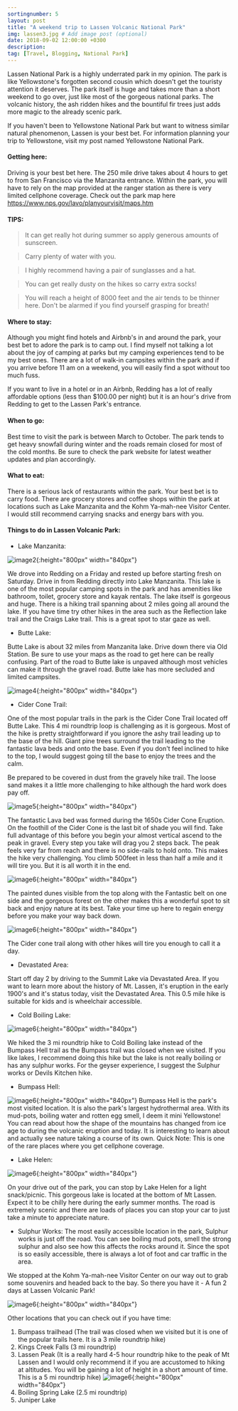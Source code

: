 ```yaml
---
sortingnumber: 5
layout: post
title: "A weekend trip to Lassen Volcanic National Park"
img: lassen3.jpg # Add image post (optional)
date: 2018-09-02 12:00:00 +0300
description:
tag: [Travel, Blogging, National Park]
---
```


Lassen National Park is a highly underrated park in my opinion. The park is like Yellowstone's forgotten second cousin which doesn't get the touristy attention it deserves. The park itself is huge and takes more than a short weekend to go over, just like most of the gorgeous national parks. The volcanic history, the ash ridden hikes and the bountiful fir trees just adds more magic to the already scenic park.  

If you haven't been to Yellowstone National Park but want to witness similar natural phenomenon, Lassen is your best bet. For information planning your trip to Yellowstone, visit my post named Yellowstone National Park.

#### Getting here:

Driving is your best bet here. The 250 mile drive takes about 4 hours to get to from San Francisco via the Manzanita entrance. Within the park, you will have to rely on the map provided at the ranger station as there is very limited cellphone coverage. Check out the park map here https://www.nps.gov/lavo/planyourvisit/maps.htm

#### TIPS:

> It can get really hot during summer so apply generous amounts of sunscreen.

> Carry plenty of water with you.

> I highly recommend having a pair of sunglasses and a hat.

> You can get really dusty on the hikes so carry extra socks!

> You will reach a height of 8000 feet and the air tends to be thinner here. Don't be alarmed if you find yourself grasping for breath!

#### Where to stay:

Although you might find hotels and Airbnb's in and around the park, your best bet to adore the park is to camp out. I find myself not talking a lot about the joy of camping at parks but my camping experiences tend to be my best ones. There are a lot of walk-in campsites within the park and if you arrive before 11 am on a weekend, you will easily find a spot without too much fuss.

If you want to live in a hotel or in an Airbnb, Redding has a lot of really affordable options (less than $100.00 per night) but it is an hour's drive from Redding to get to the Lassen Park's entrance.

#### When to go:
Best time to visit the park is between March to October. The park tends to get heavy snowfall during winter and the roads remain closed for most of the cold months. Be sure to check the park website for latest weather updates and plan accordingly.

#### What to eat:
There is a serious lack of restaurants within the park. Your best bet is to carry food. There are grocery stores and coffee shops within the park at locations such as Lake Manzanita and the Kohm Ya-mah-nee Visitor Center. I would still recommend carrying snacks and energy bars with you.

#### Things to do in Lassen Volcanic Park:

- Lake Manzanita:

![image2]({{site.baseurl}}/assets/img/lassen4.jpg){:height="800px" width="840px"}

We drove into Redding on a Friday and rested up before starting fresh on Saturday. Drive in from Redding directly into Lake Manzanita. This lake is one of the most popular camping spots in the park and has amenities like bathroom, toilet, grocery store and kayak rentals. The lake itself is gorgeous and huge. There is a hiking trail spanning about 2 miles going all around the lake. If you have time try other hikes in the area such as the Reflection lake trail and the Craigs Lake trail. This is a great spot to star gaze as well.

- Butte Lake:

Butte Lake is about 32 miles from Manzanita lake. Drive down there via Old Station. Be sure to use your maps as the road to get here can be really confusing. Part of the road to Butte lake is unpaved although most vehicles can make it through the gravel road. Butte lake has more secluded and limited campsites.

![image4]({{site.baseurl}}/assets/img/lassen1.jpg){:height="800px" width="840px"}

- Cider Cone Trail:

One of the most popular trails in the park is the Cider Cone Trail located off Butte Lake. This 4 mi roundtrip loop is challenging as it is gorgeous. Most of the hike is pretty straightforward if you ignore the ashy trail leading up to the base of the hill. Giant pine trees surround the trail leading to the fantastic lava beds and onto the base. Even if you don't feel inclined to hike to the top, I would suggest going till the base to enjoy the trees and the calm.

Be prepared to be covered in dust from the gravely hike trail. The loose sand makes it a little more challenging to hike although the hard work does pay off.

![image5]({{site.baseurl}}/assets/img/lassen2.jpg){:height="800px" width="840px"}

The fantastic Lava bed was formed during the 1650s Cider Cone Eruption. On the foothill of the Cider Cone is the last bit of shade you will find. Take full advantage of this before you begin your almost vertical ascend to the peak in gravel. Every step you take will drag you 2 steps back. The peak feels very far from reach and there is no side-rails to hold onto. This makes the hike very challenging. You climb 500feet in less than half a mile and it will tire you. But it is all worth it in the end.

![image6]({{site.baseurl}}/assets/img/lassen3.jpg){:height="800px" width="840px"}

The painted dunes visible from the top along with the Fantastic belt on one side and the gorgeous forest on the other makes this a wonderful spot to sit back and enjoy nature at its best. Take your time up here to regain energy before you make your way back down.

![image6]({{site.baseurl}}/assets/img/lassen8.jpg){:height="800px" width="840px"}

The Cider cone trail along with other hikes will tire you enough to call it a day.

- Devastated Area:

Start off day 2 by driving to the Summit Lake via Devastated Area. If you want to learn more about the history of Mt. Lassen, it's eruption in the early 1900's and it's status today, visit the Devastated Area. This 0.5 mile hike is suitable for kids and is wheelchair accessible.

- Cold Boiling Lake:

![image6]({{site.baseurl}}/assets/img/lassen5.jpg){:height="800px" width="840px"}

We hiked the 3 mi roundtrip hike to Cold Boiling lake instead of the Bumpass Hell trail as the Bumpass trail was closed when we visited. If you like lakes, I recommend doing this hike but the lake is not really boiling or has any sulphur works. For the geyser experience, I suggest the Sulphur works or Devils Kitchen hike.

- Bumpass Hell:

![image6]({{site.baseurl}}/assets/img/lassen9.jpg){:height="800px" width="840px"}
Bumpass Hell is the park's most visited location. It is also the park's largest hydrothermal area. With its mud-pots, boiling water and rotten egg smell, I deem it mini Yellowstone! You can read about how the shape of the mountains has changed from ice age to during the volcanic eruption and today. It is interesting to learn about and actually see nature taking a course of its own. Quick Note: This is one of the rare places where you get cellphone coverage.

- Lake Helen:

![image6]({{site.baseurl}}/assets/img/lassen7.jpg){:height="800px" width="840px"}

On your drive out of the park, you can stop by Lake Helen for a light snack/picnic. This gorgeous lake is located at the bottom of Mt Lassen. Expect it to be chilly here during the early summer months. The road is extremely scenic and there are loads of places you can stop your car to just take a minute to appreciate nature.

- Sulphur Works:
The most easily accessible location in the park, Sulphur works is just off the road. You can see boiling mud pots, smell the strong sulphur and also see how this affects the rocks around it. Since the spot is so easily accessible, there is always a lot of foot and car traffic in the area.

We stopped at the Kohm Ya-mah-nee Visitor Center on our way out to grab some souvenirs and headed back to the bay. So there you have it - A fun 2 days at Lassen Volcanic Park!

![image6]({{site.baseurl}}/assets/img/lassen6.jpg){:height="800px" width="840px"}

Other locations that you can check out if you have time:
1. Bumpass trailhead (The trail was closed when we visited but it is one of the popular trails here. It is a 3 mile roundtrip hike)
2. Kings Creek Falls (3 mi roundtrip)
3. Lassen Peak (It is a really hard 4-5 hour roundtrip hike to the peak of Mt Lassen and I would only recommend it if you are accustomed to hiking at altitudes. You will be gaining a lot of height in a short amount of time. This is a 5 mi roundtrip hike)
![image6]({{site.baseurl}}/assets/img/lassen10.jpg){:height="800px" width="840px"}
4. Boiling Spring Lake (2.5 mi roundtrip)
5. Juniper Lake
